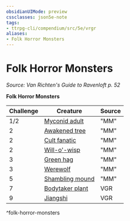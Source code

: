 ```yaml
---
obsidianUIMode: preview
cssclasses: json5e-note
tags:
- ttrpg-cli/compendium/src/5e/vrgr
aliases:
- Folk Horror Monsters
---
```

# Folk Horror Monsters
*Source: Van Richten's Guide to Ravenloft p. 52* 

**Folk Horror Monsters**

| Challenge | Creature | Source |
|-----------|----------|--------|
| 1/2 | [Myconid adult](/3-Mechanics/CLI/Compendium/bestiary/plant/myconid-adult.md) | "MM" |
| 2 | [Awakened tree](/3-Mechanics/CLI/Compendium/bestiary/plant/awakened-tree.md) | "MM" |
| 2 | [Cult fanatic](/3-Mechanics/CLI/Compendium/bestiary/humanoid/cult-fanatic.md) | "MM" |
| 2 | [Will-o'-wisp](/3-Mechanics/CLI/Compendium/bestiary/undead/will-o-wisp.md) | "MM" |
| 3 | [Green hag](/3-Mechanics/CLI/Compendium/bestiary/fey/green-hag.md) | "MM" |
| 3 | [Werewolf](/3-Mechanics/CLI/Compendium/bestiary/humanoid/werewolf.md) | "MM" |
| 5 | [Shambling mound](/3-Mechanics/CLI/Compendium/bestiary/plant/shambling-mound.md) | "MM" |
| 7 | [Bodytaker plant](/3-Mechanics/CLI/Compendium/bestiary/plant/bodytaker-plant-vrgr.md) | VGR |
| 9 | [Jiangshi](/3-Mechanics/CLI/Compendium/bestiary/undead/jiangshi-vrgr.md) | VGR |
^folk-horror-monsters